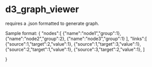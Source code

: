 # d3_graph_viewer
requires a .json formatted to generate graph. 

Sample format:
{
"nodes":[
{"name":"node1","group":1},
{"name":"node2","group":2},
{"name":"node3","group":1}
],
"links":[
{"source":1,"target":2,"value":1},
{"source":1,"target":3,"value":1},
{"source":2,"target":1,"value":1},
{"source":3,"target":2,"value":1},
]

}
